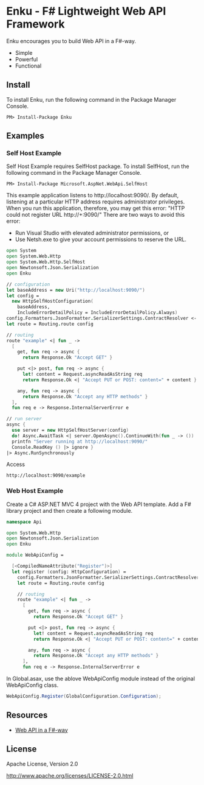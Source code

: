 # Enku - F# Lightweight Web API Framework

Enku encourages you to build Web API in a F#-way.

- Simple
- Powerful
- Functional

## Install

To install Enku, run the following command in the Package Manager Console.

```
PM> Install-Package Enku
```

## Examples

### Self Host Example

Self Host Example requires SelfHost package.
To install SelfHost, run the following command in the Package Manager Console.

```
PM> Install-Package Microsoft.AspNet.WebApi.SelfHost
```

This example application listens to http://localhost:9090/. 
By default, listening at a particular HTTP address requires administrator privileges. 
When you run this application, therefore, you may get this error: 
"HTTP could not register URL http://+:9090/" 
There are two ways to avoid this error:

- Run Visual Studio with elevated administrator permissions, or
- Use Netsh.exe to give your account permissions to reserve the URL.

```fsharp
open System
open System.Web.Http
open System.Web.Http.SelfHost
open Newtonsoft.Json.Serialization
open Enku

// configuration
let baseAddress = new Uri("http://localhost:9090/")
let config = 
  new HttpSelfHostConfiguration(
    baseAddress, 
    IncludeErrorDetailPolicy = IncludeErrorDetailPolicy.Always)
config.Formatters.JsonFormatter.SerializerSettings.ContractResolver <- CamelCasePropertyNamesContractResolver()
let route = Routing.route config

// routing
route "example" <| fun _ -> 
  [ 
    get, fun req -> async {
      return Response.Ok "Accept GET" }

    put <|> post, fun req -> async {
      let! content = Request.asyncReadAsString req
      return Response.Ok <| "Accept PUT or POST: content=" + content }

    any, fun req -> async {
      return Response.Ok "Accept any HTTP methods" }
  ], 
  fun req e -> Response.InternalServerError e

// run server
async {
  use server = new HttpSelfHostServer(config)
  do! Async.AwaitTask <| server.OpenAsync().ContinueWith(fun _ -> ()) 
  printfn "Server running at http://localhost:9090/"
  Console.ReadKey () |> ignore }
|> Async.RunSynchronously
```

Access

```
http://localhost:9090/example
```

### Web Host Example

Create a C# ASP.NET MVC 4 project with the Web API template.
Add a F# library project and then create a following module.

```fsharp
namespace Api

open System.Web.Http
open Newtonsoft.Json.Serialization
open Enku

module WebApiConfig =

  [<CompiledNameAttribute("Register")>]
  let register (config: HttpConfiguration) =
    config.Formatters.JsonFormatter.SerializerSettings.ContractResolver <- CamelCasePropertyNamesContractResolver()
    let route = Routing.route config

    // routing
    route "example" <| fun _ -> 
      [ 
        get, fun req -> async {
          return Response.Ok "Accept GET" }

        put <|> post, fun req -> async {
          let! content = Request.asyncReadAsString req
          return Response.Ok <| "Accept PUT or POST: content=" + content }

        any, fun req -> async {
          return Response.Ok "Accept any HTTP methods" }
      ], 
      fun req e -> Response.InternalServerError e
```

In Global.asax, use the ablove WebApiConfig module instead of the original WebApiConfig class.

```csharp
WebApiConfig.Register(GlobalConfiguration.Configuration);
```

## Resources

- [Web API in a F#-way](http://www.rvl.io/nakamura_to/web-api-in-a-fsharp-way)

## License

Apache License, Version 2.0

http://www.apache.org/licenses/LICENSE-2.0.html

